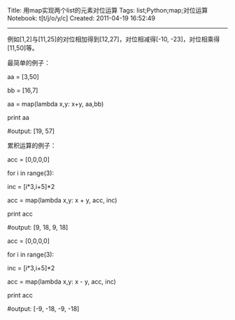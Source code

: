 Title: 用map实现两个list的元素对位运算
Tags: list;Python;map;对位运算
Notebook: t[t/j/o/y/c]
Created: 2011-04-19 16:52:49

------

例如[1,2]与[11,25]的对位相加得到[12,27]，对位相减得[-10, -23]，对位相乘得[11,50]等。

最简单的例子：

 aa = [3,50] 

 bb = [16,7] 

 aa = map(lambda x,y: x+y, aa,bb) 

 print aa 

 #output: [19, 57] 

 

累积运算的例子：

 acc = [0,0,0,0] 

 for i in range(3): 

  inc = [i*3,i+5]*2 

  acc = map(lambda x,y: x + y, acc, inc) 

 print acc 

 #output: [9, 18, 9, 18] 

 

 acc = [0,0,0,0] 

 for i in range(3): 

  inc = [i*3,i+5]*2 

  acc = map(lambda x,y: x - y, acc, inc) 

 print acc 

 #output: [-9, -18, -9, -18]